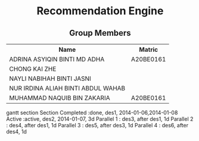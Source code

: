 <h1 align='center'>Recommendation Engine</h1>
<h2 align='center'>Group Members </h2>
<table align='center'>
  <tr>
    <th>Name</th>
    <th>Matric</th>
  </tr>
  <tr>
    <td>ADRINA ASYIQIN BINTI MD ADHA</td>
    <td>A20BE0161</td>
  </tr>
  <tr>
    <td>CHONG KAI ZHE</td>
    <td></td>
  </tr>
  <tr>
    <td>NAYLI NABIHAH BINTI JASNI</td>
    <td></td>
  </tr>
  <tr>
    <td>NUR IRDINA ALIAH BINTI ABDUL WAHAB</td>
    <td></td>
  </tr>
  <tr>
    <td>MUHAMMAD NAQUIB BIN ZAKARIA</td>
    <td>A20BE0161</td>
  </tr>
</table>

gantt
    section Section
    Completed :done,    des1, 2014-01-06,2014-01-08
    Active        :active,  des2, 2014-01-07, 3d
    Parallel 1   :         des3, after des1, 1d
    Parallel 2   :         des4, after des1, 1d
    Parallel 3   :         des5, after des3, 1d
    Parallel 4   :         des6, after des4, 1d
